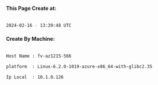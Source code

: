 
   
#### This Page Create at:

```bash

2024-02-16 - 13:39:48 UTC

```

#### Create By Machine:

```bash

Host Name : fv-az1215-566

platform  : Linux-6.2.0-1019-azure-x86_64-with-glibc2.35

Ip Local  : 10.1.0.126

```

